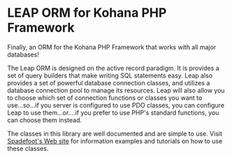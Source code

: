# LEAP ORM for Kohana PHP Framework

Finally, an ORM for the Kohana PHP Framework that works with all major databases!

The Leap ORM is designed on the active record paradigm.  It is provides a set of query builders that
make writing SQL statements easy.  Leap also provides a set of powerful database connection classes,
and utilizes a database connection pool to manage its resources.  Leap will also allow you to choose
which set of connection functions or classes you want to use...so...if you server is configured to use
PDO classes, you can configure Leap to use them...or....if you prefer to use PHP's standard functions,
you can choose them instead.

The classes in this library are well documented and are simple to use.  Visit [Spadefoot's Web site](http://orm.spadefootcode.com)
for information examples and tutorials on how to use these classes.
